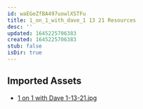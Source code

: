 ```yaml
---
id: waEGeZfBA497uowlXSTFu
title: 1_on_1_with_dave_1 13 21 Resources
desc: ''
updated: 1645225706383
created: 1645225706383
stub: false
isDir: true
---
```

## Imported Assets
- [1 on 1 with Dave 1-13-21.jpg](/assets/1-on-1-with-dave-1-13-21.jpg)
